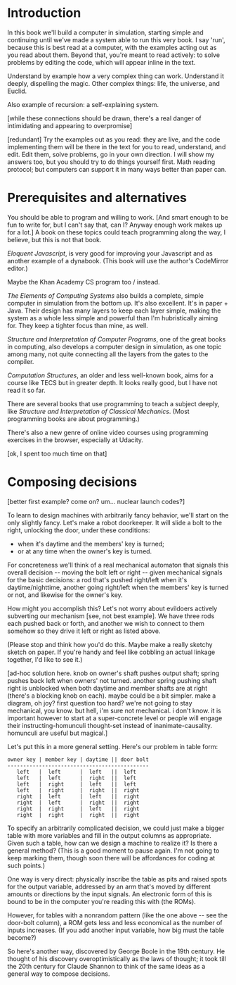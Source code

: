 Introduction
============

In this book we'll build a computer in simulation, starting simple and
continuing until we've made a system able to run this very book. I say
'run', because this is best read at a computer, with the examples
acting out as you read about them. Beyond that, you're meant to read
actively: to solve problems by editing the code, which will appear
inline in the text.

Understand by example how a very complex thing can work. Understand it
deeply, dispelling the magic.
  Other complex things: life, the universe, and Euclid.

Also example of recursion: a self-explaining system.

[while these connections should be drawn, there's a real danger of
intimidating and appearing to overpromise]

[redundant] Try the examples out as you read: they are live, and the
code implementing them will be there in the text for you to read,
understand, and edit. Edit them, solve problems, go in your own
direction. I will show my answers too, but you should try to do things
yourself first. Math reading protocol; but computers can support it in
many ways better than paper can.


Prerequisites and alternatives
==============================

You should be able to program and willing to work. [And smart enough
to be fun to write for, but I can't say that, can I? Anyway enough
work makes up for a lot.] A book on these topics could teach
programming along the way, I believe, but this is not that book.

_Eloquent Javascript_, is very good for improving your Javascript and
as another example of a dynabook. (This book will use the author's
CodeMirror editor.)

Maybe the Khan Academy CS program too / instead.

_The Elements of Computing Systems_ also builds a complete, simple
computer in simulation from the bottom up. It's also excellent. It's
in paper + Java. Their design has many layers to keep each layer
simple, making the system as a whole less simple and powerful than I'm
hubristically aiming for. They keep a tighter focus than mine, as
well.

_Structure and Interpretation of Computer Programs_, one of the great
books in computing, also develops a computer design in simulation, as
one topic among many, not quite connecting all the layers from the
gates to the compiler.

_Computation Structures_, an older and less well-known book, aims for
a course like TECS but in greater depth. It looks really good, but I
have not read it so far.

There are several books that use programming to teach a subject
deeply, like _Structure and Interpretation of Classical Mechanics_.
(Most programming books are about programming.)

There's also a new genre of online video courses using programming
exercises in the browser, especially at Udacity.

[ok, I spent too much time on that]


Composing decisions
===================

[better first example? come on? um... nuclear launch codes?]

To learn to design machines with arbitrarily fancy behavior, we'll
start on the only slightly fancy. Let's make a robot doorkeeper. It
will slide a bolt to the right, unlocking the door, under these
conditions:

  * when it's daytime and the members' key is turned;
  * or at any time when the owner's key is turned.

For concreteness we'll think of a real mechanical automaton that
signals this overall decision -- moving the bolt left or right --
given mechanical signals for the basic decisions: a rod that's pushed
right/left when it's daytime/nighttime, another going right/left when
the members' key is turned or not, and likewise for the owner's key.

How might you accomplish this? Let's not worry about evildoers
actively subverting our mechanism [see, not best example]. We have
three rods each pushed back or forth, and another we wish to connect
to them somehow so they drive it left or right as listed above.

(Please stop and think how you'd do this. Maybe make a really sketchy
sketch on paper. If you're handy and feel like cobbling an actual
linkage together, I'd like to see it.)

[ad-hoc solution here. knob on owner's shaft pushes output shaft;
spring pushes back left when owners' not turned. another spring
pushing shaft right is unblocked when both daytime and member shafts
are at right (there's a blocking knob on each). maybe could be a bit
simpler. make a diagram, oh joy? first question too hard? we're not
going to stay mechanical, you know. but hell, i'm sure not
mechanical. i don't know. it is important however to start at a
super-concrete level or people will engage their instructing-homunculi
thought-set instead of inanimate-causality. homunculi are useful but
magical.]

Let's put this in a more general setting. Here's our problem in
table form:

    owner key | member key | daytime || door bolt
    ---------------------------------------------
       left   |  left      |  left   ||  left    
       left   |  left      |  right  ||  left
       left   |  right     |  left   ||  left    
       left   |  right     |  right  ||  right   
       right  |  left      |  left   ||  right   
       right  |  left      |  right  ||  right   
       right  |  right     |  left   ||  right   
       right  |  right     |  right  ||  right   

To specify an arbitrarily complicated decision, we could just make a
bigger table with more variables and fill in the output columns as
appropriate. Given such a table, how can we design a machine to
realize it? Is there a general method? (This is a good moment to pause
again. I'm not going to keep marking them, though soon there will be
affordances for coding at such points.)

One way is very direct: physically inscribe the table as pits and
raised spots for the output variable, addressed by an arm that's moved
by different amounts or directions by the input signals. An electronic
form of this is bound to be in the computer you're reading this with
(the ROMs).

However, for tables with a nonrandom pattern (like the one above --
see the door-bolt column), a ROM gets less and less economical as the
number of inputs increases. (If you add another input variable, how
big must the table become?)

So here's another way, discovered by George Boole in the 19th
century. He thought of his discovery overoptimistically as the laws of
thought; it took till the 20th century for Claude Shannon to think of
the same ideas as a general way to compose decisions.
